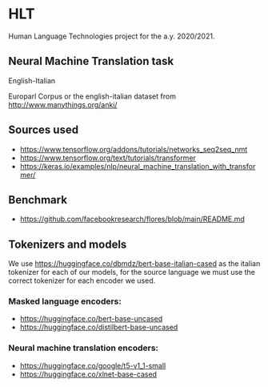 # HLT
Human Language Technologies project for the a.y. 2020/2021.
## Neural Machine Translation task
English-Italian

Europarl Corpus or the english-italian dataset from http://www.manythings.org/anki/

## Sources used
- https://www.tensorflow.org/addons/tutorials/networks_seq2seq_nmt
- https://www.tensorflow.org/text/tutorials/transformer
- https://keras.io/examples/nlp/neural_machine_translation_with_transformer/

## Benchmark
- https://github.com/facebookresearch/flores/blob/main/README.md

## Tokenizers and models
We use https://huggingface.co/dbmdz/bert-base-italian-cased as the italian tokenizer for each of our models, for the source language we must use the correct tokenizer for each encoder we used.
### Masked language encoders:
- https://huggingface.co/bert-base-uncased
- https://huggingface.co/distilbert-base-uncased
### Neural machine translation encoders:
- https://huggingface.co/google/t5-v1_1-small
- https://huggingface.co/xlnet-base-cased
